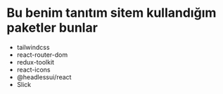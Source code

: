# Bu benim tanıtım sitem kullandığım paketler bunlar

- tailwindcss
- react-router-dom
- redux-toolkit
- react-icons 
- @headlessui/react
- Slick
